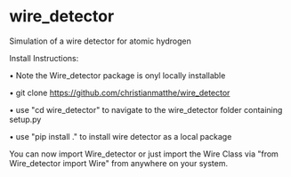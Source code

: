 # wire_detector

Simulation of a wire detector for atomic hydrogen

Install Instructions:

• Note the Wire_detector package is onyl locally installable

• git clone https://github.com/christianmatthe/wire_detector

• use "cd wire_detector" to navigate to the wire_detector folder containing setup.py

• use "pip install ." to install wire detector as a local package

You can now import Wire_detector or just import the Wire Class via "from Wire_detector import Wire" from anywhere on your system.
